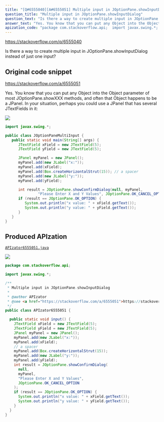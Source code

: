```yaml
---
title: "[Q#6555040][A#6555051] Multiple input in JOptionPane.showInputDialog"
question_title: "Multiple input in JOptionPane.showInputDialog"
question_text: "Is there a way to create multiple input in JOptionPane.showInputDialog instead of just one input?"
answer_text: "Yes. You know that you can put any Object into the Object parameter of most JOptionPane.showXXX methods, and often that Object happens to be a JPanel. In your situation, perhaps you could use a JPanel that has several JTextFields in it:"
apization_code: "package com.stackoverflow.api;  import javax.swing.*;  /**  * Multiple input in JOptionPane.showInputDialog  *  * @author APIzator  * @see <a href=\"https://stackoverflow.com/a/6555051\">https://stackoverflow.com/a/6555051</a>  */ public class APIzator6555051 {    public static void input() {     JTextField xField = new JTextField(5);     JTextField yField = new JTextField(5);     JPanel myPanel = new JPanel();     myPanel.add(new JLabel(\"x:\"));     myPanel.add(xField);     // a spacer     myPanel.add(Box.createHorizontalStrut(15));     myPanel.add(new JLabel(\"y:\"));     myPanel.add(yField);     int result = JOptionPane.showConfirmDialog(       null,       myPanel,       \"Please Enter X and Y Values\",       JOptionPane.OK_CANCEL_OPTION     );     if (result == JOptionPane.OK_OPTION) {       System.out.println(\"x value: \" + xField.getText());       System.out.println(\"y value: \" + yField.getText());     }   } }"
---
```


https://stackoverflow.com/q/6555040

Is there a way to create multiple input in JOptionPane.showInputDialog instead of just one input?



## Original code snippet

https://stackoverflow.com/a/6555051

Yes. You know that you can put any Object into the Object parameter of most JOptionPane.showXXX methods, and often that Object happens to be a JPanel.
In your situation, perhaps you could use a JPanel that has several JTextFields in it:

<div class="code-logo"><img src="/stackoverflow.png" /></div>

```java
import javax.swing.*;

public class JOptionPaneMultiInput {
   public static void main(String[] args) {
      JTextField xField = new JTextField(5);
      JTextField yField = new JTextField(5);

      JPanel myPanel = new JPanel();
      myPanel.add(new JLabel("x:"));
      myPanel.add(xField);
      myPanel.add(Box.createHorizontalStrut(15)); // a spacer
      myPanel.add(new JLabel("y:"));
      myPanel.add(yField);

      int result = JOptionPane.showConfirmDialog(null, myPanel, 
               "Please Enter X and Y Values", JOptionPane.OK_CANCEL_OPTION);
      if (result == JOptionPane.OK_OPTION) {
         System.out.println("x value: " + xField.getText());
         System.out.println("y value: " + yField.getText());
      }
   }
}
```

## Produced APIzation

[`APIzator6555051.java`](https://github.com/pasqualesalza/apization-temp-data/raw/master/search/APIzator6555051.java)

<div class="code-logo"><img src="/apizator.png" /></div>

```java
package com.stackoverflow.api;

import javax.swing.*;

/**
 * Multiple input in JOptionPane.showInputDialog
 *
 * @author APIzator
 * @see <a href="https://stackoverflow.com/a/6555051">https://stackoverflow.com/a/6555051</a>
 */
public class APIzator6555051 {

  public static void input() {
    JTextField xField = new JTextField(5);
    JTextField yField = new JTextField(5);
    JPanel myPanel = new JPanel();
    myPanel.add(new JLabel("x:"));
    myPanel.add(xField);
    // a spacer
    myPanel.add(Box.createHorizontalStrut(15));
    myPanel.add(new JLabel("y:"));
    myPanel.add(yField);
    int result = JOptionPane.showConfirmDialog(
      null,
      myPanel,
      "Please Enter X and Y Values",
      JOptionPane.OK_CANCEL_OPTION
    );
    if (result == JOptionPane.OK_OPTION) {
      System.out.println("x value: " + xField.getText());
      System.out.println("y value: " + yField.getText());
    }
  }
}

```